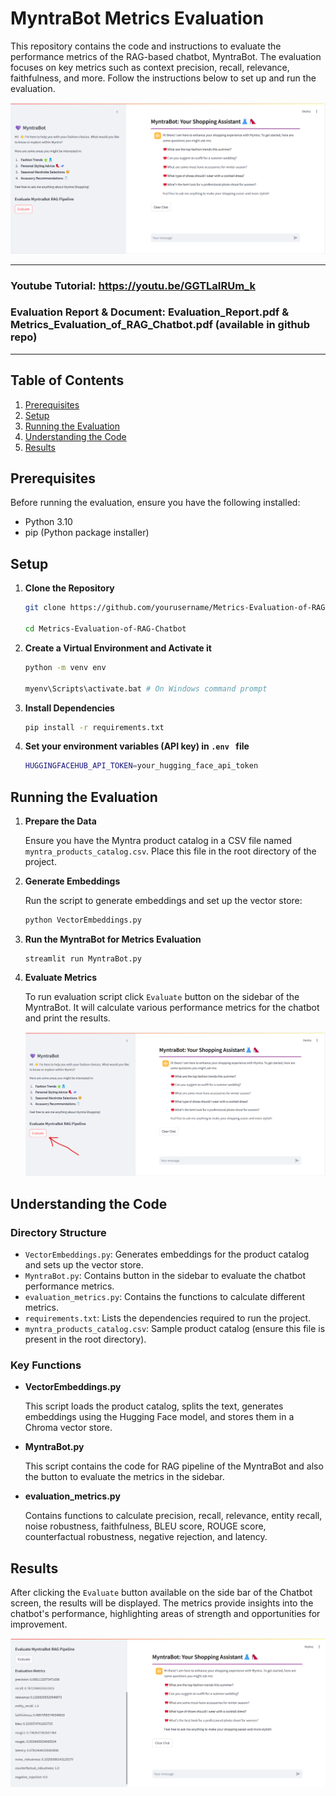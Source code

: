 # MyntraBot Metrics Evaluation

This repository contains the code and instructions to evaluate the performance metrics of the RAG-based chatbot, MyntraBot. The evaluation focuses on key metrics such as context precision, recall, relevance, faithfulness, and more. Follow the instructions below to set up and run the evaluation.

![alt text](image.png)

------------------------------------
### Youtube Tutorial: https://youtu.be/GGTLaIRUm_k
### Evaluation Report & Document: Evaluation_Report.pdf & Metrics_Evaluation_of_RAG_Chatbot.pdf (available in github repo)
------------------------------------

## Table of Contents

1. [Prerequisites](#prerequisites)
2. [Setup](#setup)
3. [Running the Evaluation](#running-the-evaluation)
4. [Understanding the Code](#understanding-the-code)
5. [Results](#results)


## Prerequisites

Before running the evaluation, ensure you have the following installed:

- Python 3.10
- pip (Python package installer)

## Setup

1. **Clone the Repository**
   
   ```sh
   git clone https://github.com/yourusername/Metrics-Evaluation-of-RAG-Chatbot.git

   cd Metrics-Evaluation-of-RAG-Chatbot
   ```

2. **Create a Virtual Environment and Activate it**
    ```sh
    python -m venv env
    
    myenv\Scripts\activate.bat # On Windows command prompt
    ```
3. **Install Dependencies**
    ```sh 
    pip install -r requirements.txt
    ```
4. **Set your environment variables (API key) in `.env ` file**     
    ```sh
    HUGGINGFACEHUB_API_TOKEN=your_hugging_face_api_token
    ```

## Running the Evaluation
1. **Prepare the Data**
    
    Ensure you have the Myntra product catalog in a CSV file named `myntra_products_catalog.csv`. Place this file in the root directory of the project.

2. **Generate Embeddings**
    
    Run the script to generate embeddings and set up the vector store:
    ```python
    python VectorEmbeddings.py
    ```

3. **Run the MyntraBot for Metrics Evaluation**
    ```streamlit
    streamlit run MyntraBot.py
    ```
4. **Evaluate Metrics**   

    To run evaluation script click `Evaluate` button on the sidebar of the MyntraBot. It will calculate various performance metrics for the chatbot and print the results.

    ![alt text](image-1.png)

## Understanding the Code

### Directory Structure

- `VectorEmbeddings.py`: Generates embeddings for the product catalog and sets up the vector store.
- `MyntraBot.py`: Contains button in the sidebar to evaluate the chatbot performance metrics.
- `evaluation_metrics.py`: Contains the functions to calculate different metrics.
- `requirements.txt`: Lists the dependencies required to run the project.
- `myntra_products_catalog.csv`: Sample product catalog (ensure this file is present in the root directory).

### Key Functions

- **VectorEmbeddings.py**

  This script loads the product catalog, splits the text, generates embeddings using the Hugging Face model, and stores them in a Chroma vector store.

- **MyntraBot.py**

  This script contains the code for RAG pipeline of the MyntraBot and also the button to evaluate the metrics in the sidebar.


- **evaluation_metrics.py**

  Contains functions to calculate precision, recall, relevance, entity recall, noise robustness, faithfulness, BLEU score, ROUGE score, counterfactual robustness, negative rejection, and latency.

## Results

After clicking the `Evaluate` button available on the side bar of the Chatbot screen, the results will be displayed. The metrics provide insights into the chatbot's performance, highlighting areas of strength and opportunities for improvement.

![alt text](image-2.png)
